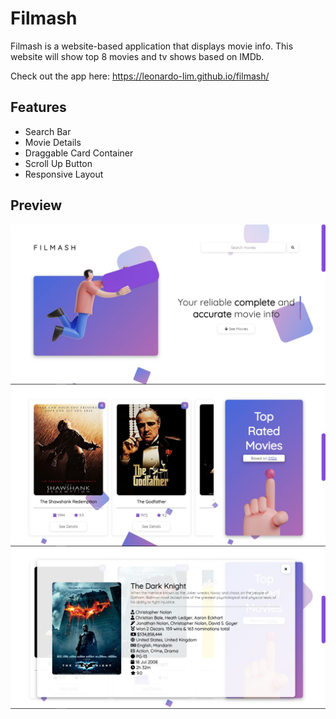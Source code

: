 # Filmash

Filmash is a website-based application that displays movie info. This website will show top 8 movies and tv shows based on IMDb.

Check out the app here: https://leonardo-lim.github.io/filmash/

## Features
* Search Bar
* Movie Details
* Draggable Card Container
* Scroll Up Button
* Responsive Layout

## Preview
![Homepage](img/homepage.jpg)
![Content](img/content.jpg)
![Details](img/details.jpg)